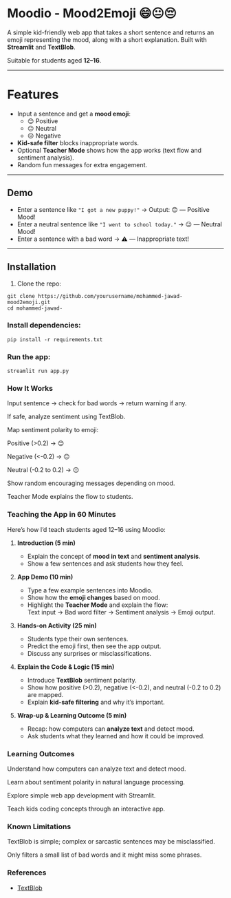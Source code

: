 # Moodio - Mood2Emoji 😄😐😔

A simple kid-friendly web app that takes a short sentence and returns an emoji representing the mood, along with a short explanation. Built with **Streamlit** and **TextBlob**.  

Suitable for students aged **12–16**.

---

# Features

- Input a sentence and get a **mood emoji**:
  - 😊 Positive
  - 😐 Neutral
  - 😔 Negative
- **Kid-safe filter** blocks inappropriate words.
- Optional **Teacher Mode** shows how the app works (text flow and sentiment analysis).
- Random fun messages for extra engagement.

---

## Demo

- Enter a sentence like `"I got a new puppy!"` → Output: 😊 — Positive Mood!  
- Enter a neutral sentence like `"I went to school today."` → 😐 — Neutral Mood!  
- Enter a sentence with a bad word → ⚠️ — Inappropriate text!

---

## Installation

1. Clone the repo:

```
git clone https://github.com/yourusername/mohammed-jawad-mood2emoji.git
cd mohammed-jawad-
```
### Install dependencies:
```
pip install -r requirements.txt
```
### Run the app:

```
streamlit run app.py
```

### How It Works
Input sentence → check for bad words → return warning if any.

If safe, analyze sentiment using TextBlob.

Map sentiment polarity to emoji:

Positive (>0.2) → 😊

Negative (<-0.2) → 😔

Neutral (-0.2 to 0.2) → 😐

Show random encouraging messages depending on mood.

Teacher Mode explains the flow to students.

### Teaching the App in 60 Minutes

Here’s how I’d teach students aged 12–16 using Moodio:

1. **Introduction (5 min)**  
   - Explain the concept of **mood in text** and **sentiment analysis**. 
   - Show a few sentences and ask students how they feel.

2. **App Demo (10 min)**  
   - Type a few example sentences into Moodio.  
   - Show how the **emoji changes** based on mood.  
   - Highlight the **Teacher Mode** and explain the flow:  
     Text input → Bad word filter → Sentiment analysis → Emoji output.

3. **Hands-on Activity (25 min)**  
   - Students type their own sentences.  
   - Predict the emoji first, then see the app output.  
   - Discuss any surprises or misclassifications.

4. **Explain the Code & Logic (15 min)**  
   - Introduce **TextBlob** sentiment polarity.  
   - Show how positive (>0.2), negative (<-0.2), and neutral (-0.2 to 0.2) are mapped.  
   - Explain **kid-safe filtering** and why it’s important.

5. **Wrap-up & Learning Outcome (5 min)**  
   - Recap: how computers can **analyze text** and detect mood.  
   - Ask students what they learned and how it could be improved.  


### Learning Outcomes
Understand how computers can analyze text and detect mood.

Learn about sentiment polarity in natural language processing.

Explore simple web app development with Streamlit.

Teach kids coding concepts through an interactive app.

### Known Limitations
TextBlob is simple; complex or sarcastic sentences may be misclassified.

Only filters a small list of bad words and it might miss some phrases.

### References

- [TextBlob](https://textblob.readthedocs.io/en/dev/)
